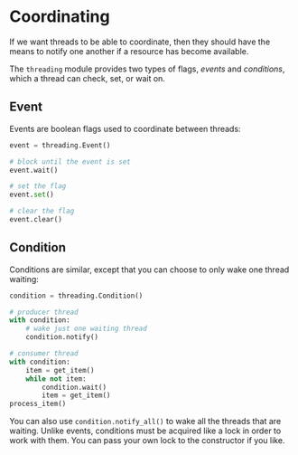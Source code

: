 # Coordinating

If we want threads to be able to coordinate, then they should have the means to notify one another if a resource has become available.

The `threading` module provides two types of flags, _events_ and _conditions_, which a thread can check, set, or wait on.

## Event

Events are boolean flags used to coordinate between threads:

```python
event = threading.Event()

# block until the event is set
event.wait()

# set the flag
event.set()

# clear the flag
event.clear()
```

## Condition

Conditions are similar, except that you can choose to only wake one thread waiting:

```python
condition = threading.Condition()

# producer thread
with condition:
    # wake just one waiting thread
    condition.notify()

# consumer thread
with condition:
    item = get_item()
    while not item:
        condition.wait()
        item = get_item()
process_item()
```

You can also use `condition.notify_all()` to wake all the threads that are waiting. Unlike events, conditions must be acquired like a lock in order to work with them. You can pass your own lock to the constructor if you like.
